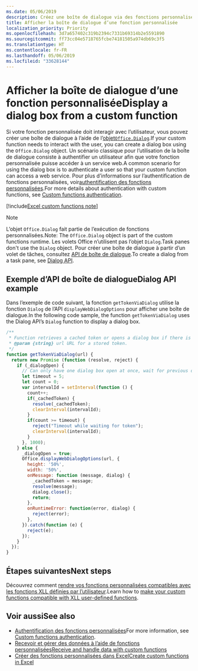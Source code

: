 ```yaml
---
ms.date: 05/06/2019
description: Créez une boîte de dialogue via des fonctions personnalisées dans Excel à l’aide de JavaScript.
title: Afficher la boîte de dialogue d’une fonction personnalisée
localization_priority: Priority
ms.openlocfilehash: 3d7a657402c319b2394c7331b69314b2e5591890
ms.sourcegitcommit: ff73cc04e5718765fcbe74181505a974db69c3f5
ms.translationtype: HT
ms.contentlocale: fr-FR
ms.lasthandoff: 05/06/2019
ms.locfileid: "33628144"
---
```

# <a name="display-a-dialog-box-from-a-custom-function"></a><span data-ttu-id="179af-103">Afficher la boîte de dialogue d’une fonction personnalisée</span><span class="sxs-lookup"><span data-stu-id="179af-103">Display a dialog box from a custom function</span></span>

<span data-ttu-id="179af-104">Si votre fonction personnalisée doit interagir avec l’utilisateur, vous pouvez créer une boîte de dialogue à l’aide de l’[objet`Office.Dialog`](/javascript/api/office-runtime/officeruntime.dialog?view=office-js).</span><span class="sxs-lookup"><span data-stu-id="179af-104">If your custom function needs to interact with the user, you can create a dialog box using the `Office.Dialog` object.</span></span> <span data-ttu-id="179af-105">Un scénario classique pour l’utilisation de la boîte de dialogue consiste à authentifier un utilisateur afin que votre fonction personnalisée puisse accéder à un service web.</span><span class="sxs-lookup"><span data-stu-id="179af-105">A common scenario for using the dialog box is to authenticate a user so that your custom function can access a web service.</span></span> <span data-ttu-id="179af-106">Pour plus d’informations sur l’authentification de fonctions personnalisées, voir[authentification des fonctions personnalisées](./custom-functions-authentication.md).</span><span class="sxs-lookup"><span data-stu-id="179af-106">For more details about authentication with custom functions, see [Custom functions authentication](./custom-functions-authentication.md).</span></span>

[!include[Excel custom functions note](../includes/excel-custom-functions-note.md)]

>[!NOTE]
> <span data-ttu-id="179af-107">L’objet `Office.Dialog` fait partie de l’exécution de fonctions personnalisées.</span><span class="sxs-lookup"><span data-stu-id="179af-107">Note: The `Office.Dialog` object is part of the custom functions runtime.</span></span> <span data-ttu-id="179af-108">Les volets Office n’utilisent pas l’objet `Dialog`.</span><span class="sxs-lookup"><span data-stu-id="179af-108">Task panes don't use the `Dialog` object.</span></span> <span data-ttu-id="179af-109">Pour créer une boîte de dialogue à partir d’un volet de tâches, consultez [API de boîte de dialogue](/office/dev/add-ins/develop/dialog-api-in-office-add-ins).</span><span class="sxs-lookup"><span data-stu-id="179af-109">To create a dialog from a task pane, see [Dialog API](/office/dev/add-ins/develop/dialog-api-in-office-add-ins).</span></span>

## <a name="dialog-box-api-example"></a><span data-ttu-id="179af-110">Exemple d’API de boîte de dialogue</span><span class="sxs-lookup"><span data-stu-id="179af-110">Dialog API example</span></span>

<span data-ttu-id="179af-111">Dans l’exemple de code suivant, la fonction `getTokenViaDialog` utilise la fonction `Dialog` de l’API `displayWebDialogOptions` pour afficher une boîte de dialogue.</span><span class="sxs-lookup"><span data-stu-id="179af-111">In the following code sample, the function `getTokenViaDialog` uses the Dialog API’s `Dialog` function to display a dialog box.</span></span>

```js
/**
 * Function retrieves a cached token or opens a dialog box if there is no saved token. Note that this is not a sufficient example of authentication but is intended to show the capabilities of the Dialog object.
 * @param {string} url URL for a stored token.
 */
function getTokenViaDialog(url) {
  return new Promise (function (resolve, reject) {
    if (_dialogOpen) {
      // Can only have one dialog box open at once, wait for previous dialog box's token
      let timeout = 5;
      let count = 0;
      var intervalId = setInterval(function () {
        count++;
        if(_cachedToken) {
          resolve(_cachedToken);
          clearInterval(intervalId);
        }
        if(count >= timeout) {
          reject("Timeout while waiting for token");
          clearInterval(intervalId);
        }
      }, 1000);
    } else {
      _dialogOpen = true;
      Office.displayWebDialogOptions(url, {
        height: '50%',
        width: '50%',
        onMessage: function (message, dialog) {
          _cachedToken = message;
          resolve(message);
          dialog.close();
          return;
        },
        onRuntimeError: function(error, dialog) {
          reject(error);
        },
      }).catch(function (e) {
        reject(e);
      });
    }
  });
}
```

## <a name="next-steps"></a><span data-ttu-id="179af-112">Étapes suivantes</span><span class="sxs-lookup"><span data-stu-id="179af-112">Next steps</span></span>
<span data-ttu-id="179af-113">Découvrez comment [rendre vos fonctions personnalisées compatibles avec les fonctions XLL définies par l’utilisateur](make-custom-functions-compatible-with-xll-udf.md).</span><span class="sxs-lookup"><span data-stu-id="179af-113">Learn how to [make your custom functions compatible with XLL user-defined functions](make-custom-functions-compatible-with-xll-udf.md).</span></span>

## <a name="see-also"></a><span data-ttu-id="179af-114">Voir aussi</span><span class="sxs-lookup"><span data-stu-id="179af-114">See also</span></span>

* <span data-ttu-id="179af-115">[Authentification des fonctions personnalisées](custom-functions-authentication.md)</span><span class="sxs-lookup"><span data-stu-id="179af-115">For more information, see [Custom functions authentication](custom-functions-authentication.md).</span></span>
* [<span data-ttu-id="179af-116">Recevoir et gérer des données à l’aide de fonctions personnalisées</span><span class="sxs-lookup"><span data-stu-id="179af-116">Receive and handle data with custom functions</span></span>](custom-functions-web-reqs.md)
* [<span data-ttu-id="179af-117">Créer des fonctions personnalisées dans Excel</span><span class="sxs-lookup"><span data-stu-id="179af-117">Create custom functions in Excel</span></span>](custom-functions-overview.md)
